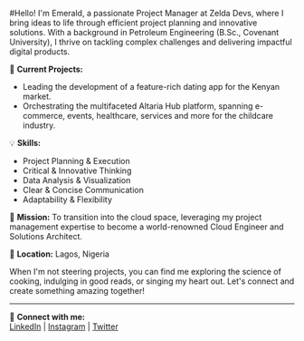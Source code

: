 #Hello!
I'm Emerald, a passionate Project Manager at Zelda Devs, where I bring ideas to life through efficient project planning and innovative solutions. With a background in Petroleum Engineering (B.Sc., Covenant University), I thrive on tackling complex challenges and delivering impactful digital products.

🚀 **Current Projects:**  
- Leading the development of a feature-rich dating app for the Kenyan market.  
- Orchestrating the multifaceted Altaria Hub platform, spanning e-commerce, events, healthcare, services and more for the childcare industry.

💡 **Skills:**  
- Project Planning & Execution  
- Critical & Innovative Thinking  
- Data Analysis & Visualization  
- Clear & Concise Communication  
- Adaptability & Flexibility

🎯 **Mission:** To transition into the cloud space, leveraging my project management expertise to become a world-renowned Cloud Engineer and Solutions Architect.

📍 **Location:** Lagos, Nigeria

When I'm not steering projects, you can find me exploring the science of cooking, indulging in good reads, or singing my heart out. Let's connect and create something amazing together!

---

🔗 **Connect with me:**  
[LinkedIn](#) | [Instagram](#) | [Twitter](#)


<!---
Eme-Ekwere/Eme-Ekwere is a ✨ special ✨ repository because its `README.md` (this file) appears on your GitHub profile.
You can click the Preview link to take a look at your changes.
--->
